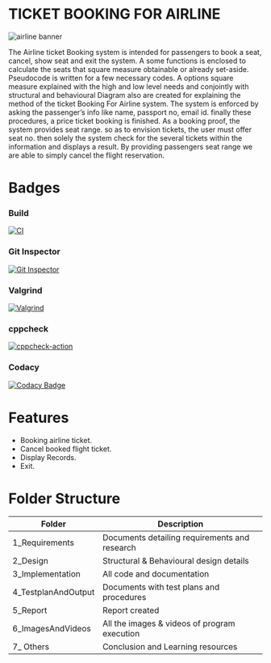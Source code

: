  # TICKET BOOKING FOR AIRLINE                           
   ![airline banner](https://user-images.githubusercontent.com/98866123/153327960-54490e39-7b80-4717-807d-3c4cf8ddf6ac.png)
   
   The Airline ticket Booking system is intended for passengers to book a seat, cancel, show seat and exit the system. A some functions is enclosed to calculate the seats that square measure obtainable or already set-aside. Pseudocode is written for a few necessary codes. A options square measure explained with the high and low level needs and conjointly with structural and behavioural Diagram also are created for explaining the method of the ticket Booking For Airline system. The system is enforced by asking the passenger’s info like name, passport no, email id. finally these procedures, a price ticket booking is finished. As a booking proof, the system provides seat range. so as to envision tickets, the user must offer seat no. then solely the system check for the several tickets within the information and displays a result. By providing passengers seat range we are able to simply cancel the flight reservation.
# Badges
### Build
 [![CI](https://github.com/DeepikaR24/M1_TicketBooking-Airline_Utility/actions/workflows/build.yml/badge.svg?branch=main)](https://github.com/DeepikaR24/M1_TicketBooking-Airline_Utility/actions/workflows/build.yml)
### Git Inspector
[![Git Inspector](https://github.com/DeepikaR24/M1_TicketBooking-Airline_Utility/actions/workflows/gitinspector.yml/badge.svg?branch=main)](https://github.com/DeepikaR24/M1_TicketBooking-Airline_Utility/actions/workflows/gitinspector.yml)
### Valgrind
[![Valgrind](https://github.com/DeepikaR24/M1_TicketBooking-Airline_Utility/actions/workflows/codequality.yml/badge.svg)](https://github.com/DeepikaR24/M1_TicketBooking-Airline_Utility/actions/workflows/codequality.yml)
### cppcheck
[![cppcheck-action](https://github.com/DeepikaR24/M1_TicketBooking-Airline_Utility/actions/workflows/cpp.yml/badge.svg)](https://github.com/DeepikaR24/M1_TicketBooking-Airline_Utility/actions/workflows/cpp.yml)
### Codacy
[![Codacy Badge](https://app.codacy.com/project/badge/Grade/72d999f434464f7da06ecc5bb0c3c36b)](https://www.codacy.com/gh/DeepikaR24/M1_TicketBooking-Airline_Utility/dashboard?utm_source=github.com&amp;utm_medium=referral&amp;utm_content=DeepikaR24/M1_TicketBooking-Airline_Utility&amp;utm_campaign=Badge_Grade)
# Features
   * Booking airline ticket.
   * Cancel booked flight ticket.
   * Display Records.
   * Exit.  
   
# Folder Structure
   | Folder               |            	Description                        |
   |----------------------|------------------------------------------------
   | 1_Requirements	      | Documents detailing requirements and research
   | 2_Design             | Structural & Behavioural design details
   | 3_Implementation     |	All code and documentation
   | 4_TestplanAndOutput	 | Documents with test plans and procedures
   | 5_Report             | Report created
   | 6_ImagesAndVideos    | All the images & videos of program execution
   | 7_ Others            | Conclusion and Learning resources
